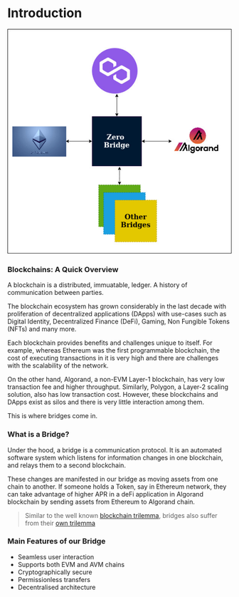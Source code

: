 # Introduction

![](../.gitbook/assets/1.bridge-block.jpg)

### Blockchains: A Quick Overview

A blockchain is a distributed, immuatable, ledger. A history of communication between parties. 

The blockchain ecosystem has grown considerably in the last decade with proliferation of decentralized applications (DApps) with use-cases such as Digital Identity, Decentralized Finance (DeFi), Gaming, Non Fungible Tokens (NFTs) and many more. 

Each blockchain provides benefits and challenges unique to itself. For example, whereas Ethereum was the first programmable blockchain, the cost of executing transactions in it is very high and there are challenges with the scalability of the network. 

On the other hand, Algorand, a non-EVM Layer-1 blockchain, has very low transaction fee and higher throughput. Similarly, Polygon, a Layer-2 scaling solution, also has low transaction cost. However, these blockchains and DApps exist as silos and there is very little interaction among them.

This is where bridges come in.

### What is a Bridge?

Under the hood, a bridge is a communication protocol. It is an automated software system which listens for information changes in one blockchain, and relays them to a second blockchain. 

These changes are manifested in our bridge as moving assets from one chain to another. If someone holds a Token, say in Ethereum network, they can take advantage of higher APR in a deFi application in Algorand blockchain by sending assets from Ethereum to Algorand chain.

> Similar to the well known [blockchain trilemma](https://www.ledger.com/academy/what-is-the-blockchain-trilemma?msclkid=62401980b69311ecb1bce2942376c045), bridges also suffer from their [own trilemma](https://blog.connext.network/the-interoperability-trilemma-657c2cf69f17)

### Main Features of our Bridge

* Seamless user interaction
* Supports both EVM and AVM chains
* Cryptographically secure
* Permissionless transfers
* Decentralised architecture
